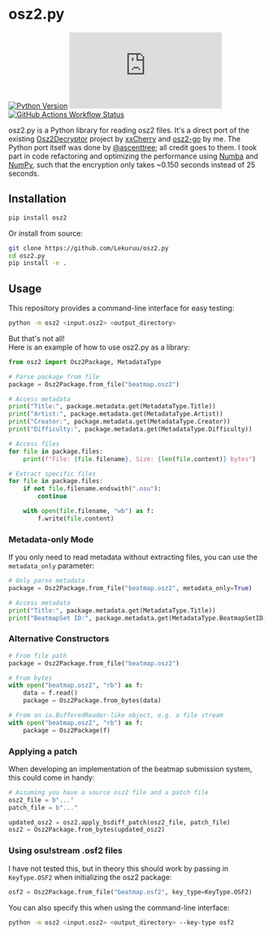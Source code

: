 # osz2.py

[![Python Version](https://img.shields.io/badge/python-3.9+-blue.svg)](https://www.python.org/)
[![GitHub License](https://img.shields.io/github/license/Lekuruu/osz2.py)](https://github.com/Lekuruu/osz2.py/blob/main/LICENSE)
[![GitHub Actions Workflow Status](https://img.shields.io/github/actions/workflow/status/Lekuruu/osz2.py/.github%2Fworkflows%2Fbuild.yml)](https://github.com/Lekuruu/osz2.py/actions/workflows/build.yml)

osz2.py is a Python library for reading osz2 files. It's a direct port of the existing [Osz2Decryptor](https://github.com/xxCherry/Osz2Decryptor) project by [xxCherry](https://github.com/xxCherry) and [osz2-go](https://github.com/Lekuruu/osz2-go) by me. The Python port itself was done by [@ascenttree](https://github.com/ascenttree); all credit goes to them. I took part in code refactoring and optimizing the performance using [Numba](https://numba.pydata.org/) and [NumPy](https://numpy.org/), such that the encryption only takes ~0.150 seconds instead of 25 seconds.

## Installation

```bash
pip install osz2
```

Or install from source:

```bash
git clone https://github.com/Lekuruu/osz2.py
cd osz2.py
pip install -e .
```

## Usage

This repository provides a command-line interface for easy testing:

```bash
python -m osz2 <input.osz2> <output_directory>
```

But that's not all!  
Here is an example of how to use osz2.py as a library:

```python
from osz2 import Osz2Package, MetadataType

# Parse package from file
package = Osz2Package.from_file("beatmap.osz2")

# Access metadata
print("Title:", package.metadata.get(MetadataType.Title))
print("Artist:", package.metadata.get(MetadataType.Artist))
print("Creator:", package.metadata.get(MetadataType.Creator))
print("Difficulty:", package.metadata.get(MetadataType.Difficulty))

# Access files
for file in package.files:
    print(f"File: {file.filename}, Size: {len(file.content)} bytes")

# Extract specific files
for file in package.files:
    if not file.filename.endswith(".osu"):
        continue

    with open(file.filename, "wb") as f:
        f.write(file.content)
```

### Metadata-only Mode

If you only need to read metadata without extracting files, you can use the `metadata_only` parameter:

```python
# Only parse metadata
package = Osz2Package.from_file("beatmap.osz2", metadata_only=True)

# Access metadata
print("Title:", package.metadata.get(MetadataType.Title))
print("BeatmapSet ID:", package.metadata.get(MetadataType.BeatmapSetID))
```

### Alternative Constructors

```python
# From file path
package = Osz2Package.from_file("beatmap.osz2")

# From bytes
with open("beatmap.osz2", "rb") as f:
    data = f.read()
    package = Osz2Package.from_bytes(data)

# From an io.BufferedReader-like object, e.g. a file stream
with open("beatmap.osz2", "rb") as f:
    package = Osz2Package(f)
```

### Applying a patch

When developing an implementation of the beatmap submission system, this could come in handy:

```python
# Assuming you have a source osz2 file and a patch file
osz2_file = b"..."
patch_file = b"..."

updated_osz2 = osz2.apply_bsdiff_patch(osz2_file, patch_file)
osz2 = Osz2Package.from_bytes(updated_osz2)
```

### Using osu!stream .osf2 files

I have not tested this, but in theory this should work by passing in `KeyType.OSF2` when initializing the osz2 package:

```python
osf2 = Osz2Package.from_file("beatmap.osf2", key_type=KeyType.OSF2)
```

You can also specify this when using the command-line interface:

```bash
python -m osz2 <input.osz2> <output_directory> --key-type osf2
```
